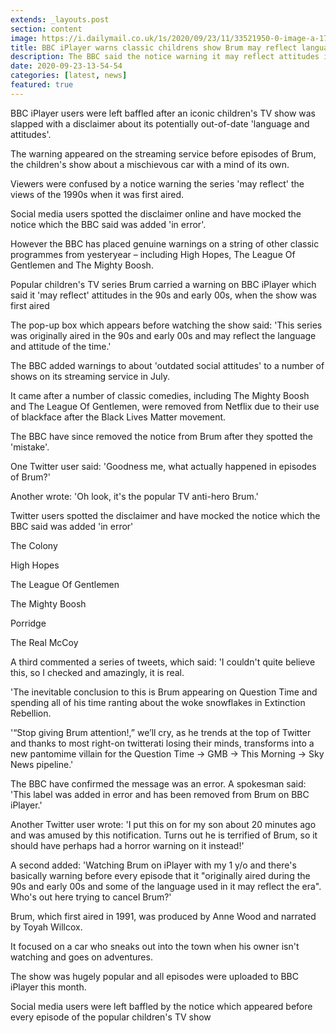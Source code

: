 ```yaml
---
extends: _layouts.post
section: content
image: https://i.dailymail.co.uk/1s/2020/09/23/11/33521950-0-image-a-17_1600857961821.jpg 
title: BBC iPlayer warns classic childrens show Brum may reflect language and attitude of the 90s 
description: The BBC said the notice warning it may reflect attitudes in the 90s on episodes of Brum on iPlayer was added in error and has since been removed. 
date: 2020-09-23-13-54-54 
categories: [latest, news] 
featured: true 
--- 
```

BBC iPlayer users were left baffled after an iconic children's TV show was slapped with a disclaimer about its potentially out-of-date 'language and attitudes'. 

The warning appeared on the streaming service before episodes of Brum, the children's show about a mischievous car with a mind of its own. 

Viewers were confused by a notice warning the series 'may reflect' the views of the 1990s when it was first aired.  

Social media users spotted the disclaimer online and have mocked the notice which the BBC said was added 'in error'. 

However the BBC has placed genuine warnings on a string of other classic programmes from yesteryear – including High Hopes, The League Of Gentlemen and The Mighty Boosh. 

Popular children's TV series Brum carried a warning on BBC iPlayer which said it 'may reflect' attitudes in the 90s and early 00s, when the show was first aired

The pop-up box which appears before watching the show said: 'This series was originally aired in the 90s and early 00s and may reflect the language and attitude of the time.' 

The BBC added warnings to about 'outdated social attitudes' to a number of shows on its streaming service in July. 

It came after a number of classic comedies, including The Mighty Boosh and The League Of Gentlemen, were removed from Netflix due to their use of blackface after the Black Lives Matter movement.  

The BBC have since removed the notice from Brum after they spotted the 'mistake'. 

One Twitter user said: 'Goodness me, what actually happened in episodes of Brum?' 

Another wrote: 'Oh look, it's the popular TV anti-hero Brum.'  





Twitter users spotted the disclaimer and have mocked the notice which the BBC said was added 'in error'

The Colony

High Hopes

The League Of Gentlemen 

The Mighty Boosh

Porridge 

The Real McCoy 

A third commented a series of tweets, which said: 'I couldn't quite believe this, so I checked and amazingly, it is real.

'The inevitable conclusion to this is Brum appearing on Question Time and spending all of his time ranting about the woke snowflakes in Extinction Rebellion.

'“Stop giving Brum attention!,” we’ll cry, as he trends at the top of Twitter and thanks to most right-on twitterati losing their minds, transforms into a new pantomime villain for the Question Time -> GMB -> This Morning -> Sky News pipeline.' 

The BBC have confirmed the message was an error. A spokesman said: 'This label was added in error and has been removed from Brum on BBC iPlayer.' 

Another Twitter user wrote: 'I put this on for my son about 20 minutes ago and was amused by this notification. Turns out he is terrified of Brum, so it should have perhaps had a horror warning on it instead!' 

A second added: 'Watching Brum on iPlayer with my 1 y/o and there's basically warning before every episode that it "originally aired during the 90s and early 00s and some of the language used in it may reflect the era". Who's out here trying to cancel Brum?'  

Brum, which first aired in 1991, was produced by Anne Wood and narrated by Toyah Willcox. 

It focused on a car who sneaks out into the town when his owner isn't watching and goes on adventures. 

The show was hugely popular and all episodes were uploaded to BBC iPlayer this month.  







Social media users were left baffled by the notice which appeared before every episode of the popular children's TV show

